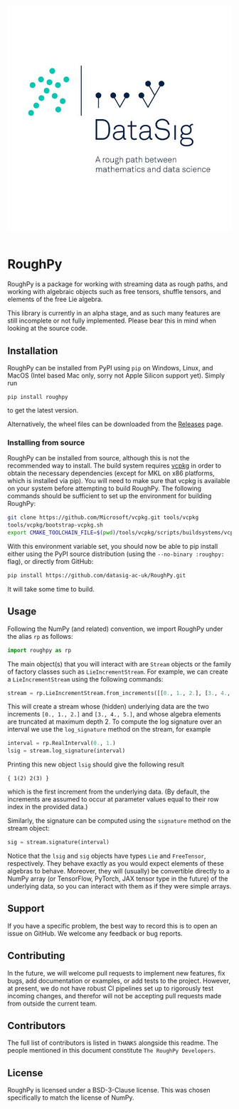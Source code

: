<center>
  <img src="https://raw.githubusercontent.com/datasig-ac-uk/RoughPy/main/branding/logo/logo_square_white.jpg">
</center><br>

# RoughPy
RoughPy is a package for working with streaming data as rough paths, and working with algebraic objects such as free tensors, shuffle tensors, and elements of the free Lie algebra.

This library is currently in an alpha stage, and as such many features are still incomplete or not fully implemented. Please bear this in mind when looking at the source code.


## Installation
RoughPy can be installed from PyPI using `pip` on Windows, Linux, and MacOS (Intel based Mac only, sorry not Apple Silicon support yet). Simply run
```
pip install roughpy
```
to get the latest version.

Alternatively, the wheel files can be downloaded from the [Releases](https://github.com/datasig-ac-uk/RoughPy/releases) page.

### Installing from source
RoughPy can be installed from source, although this is not the recommended way to install.
The build system requires [vcpkg](https://github.com/Microsoft/vcpkg) in order to obtain the necessary dependencies (except for MKL on x86 platforms, which is installed via pip).
You will need to make sure that vcpkg is available on your system before attempting to build RoughPy.
The following commands should be sufficient to set up the environment for building RoughPy:
```bash
git clone https://github.com/Microsoft/vcpkg.git tools/vcpkg
tools/vcpkg/bootstrap-vcpkg.sh
export CMAKE_TOOLCHAIN_FILE=$(pwd)/tools/vcpkg/scripts/buildsystems/vcpkg.cmake
```
With this environment variable set, you should now be able to pip install 
either using the PyPI source distribution (using the `--no-binary :roughpy:` 
flag), or directly from GitHub:
```bash
pip install https://github.com/datasig-ac-uk/RoughPy.git
```
It will take some time to build.

## Usage
Following the NumPy (and related) convention, we import RoughPy under the alias `rp` as follows:
```python
import roughpy as rp
```
The main object(s) that you will interact with are `Stream` objects or the family of factory classes such as `LieIncrementStream`. For example, we can create a `LieIncrementStream` using the following commands:
```python
stream = rp.LieIncrementStream.from_increments([[0., 1., 2.], [3., 4., 5.]], depth=2)
```
This will create a stream whose (hidden) underlying data are the two increments `[0., 1., 2.]` and `[3., 4., 5.]`, and whose algebra elements are truncated at maximum depth 2.
To compute the log signature over an interval we use the `log_signature` method on the stream, for example
```python
interval = rp.RealInterval(0., 1.)
lsig = stream.log_signature(interval)
```
Printing this new object `lsig` should give the following result
```
{ 1(2) 2(3) }
```
which is the first increment from the underlying data. (By default, the increments are assumed to occur at parameter values equal to their row index in the provided data.)

Similarly, the signature can be computed using the `signature` method on the stream object:
```python
sig = stream.signature(interval)
```
Notice that the `lsig` and `sig` objects have types `Lie` and `FreeTensor`, respectively. They behave exactly as you would expect elements of these algebras to behave. Moreover, they will (usually) be convertible directly to a NumPy array (or TensorFlow, PyTorch, JAX tensor type in the future) of the underlying data, so you can interact with them as if they were simple arrays.



## Support
If you have a specific problem, the best way to record this is to open an issue on GitHub. We welcome any feedback or bug reports.

## Contributing 
In the future, we will welcome pull requests to implement new features, fix bugs, add documentation or examples, or add tests to the project.
However, at present, we do not have robust CI pipelines set up to rigorously test incoming changes, and therefor will not be accepting pull requests made from outside the current team.


## Contributors
The full list of contributors is listed in `THANKS` alongside this readme. The people mentioned in this document constitute `The RoughPy Developers`.

## License
RoughPy is licensed under a BSD-3-Clause license. This was chosen specifically to match the license of NumPy.
